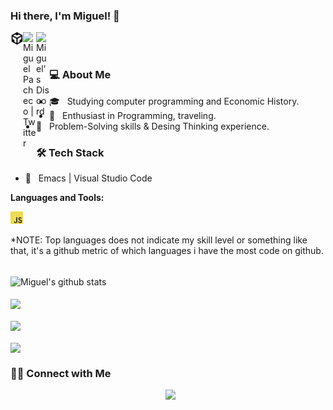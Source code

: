 ### Hi there, I'm Miguel! 👋

<a href="https://codesandbox.io/u/Miguel22247">
  <img align="left" alt="Miguel Pacheco | CodeSandbox" width="20px" src="https://raw.githubusercontent.com/anuraghazra/anuraghazra/master/assets/codesandbox.svg" />
</a>
<a href="https://twitter.com/miguelpacheco_">
  <img align="left" alt="Miguel Pacheco | Twitter" width="21px" src="https://raw.githubusercontent.com/anuraghazra/anuraghazra/master/assets/twitter.svg" />
</a>
<a href="Not Available at the moment">
  <img align="left" alt="Miguel's Discord" width="21px" src="https://raw.githubusercontent.com/anuraghazra/anuraghazra/master/assets/discord-round.svg" />
</a>

<br />
<br />

<!--
**Miguel22247/Miguel22247** is a ✨ _special_ ✨ repository because its `README.md` (this file) appears on your GitHub profile.

Here are some ideas to get you started:

- 🔭 I’m currently working on ...
- 🌱 I’m currently learning ...
- 👯 I’m looking to collaborate on ...
- 🤔 I’m looking for help with ...
- 💬 Ask me about ...
- 📫 How to reach me: ...
- 😄 Pronouns: ...
- ⚡ Fun fact: ...
-->


<h3>💻 About Me </h3>


- 🎓 &nbsp; Studying computer programming and Economic History.
- 🌱 &nbsp; Enthusiast in Programming, traveling.
- 🔭 &nbsp; Problem-Solving skills & Desing Thinking experience.

<h3>🛠 Tech Stack</h3>

<!---
- 💻 &nbsp; Python | C | Bash
- 🌐 &nbsp; HTML | CSS | JavaScript
-->
- 🔧 &nbsp; Emacs | Visual Studio Code 
<!--- 🛢 &nbsp; MySQL -->

**Languages and Tools:**  

<code><img height="20" src="https://raw.githubusercontent.com/github/explore/80688e429a7d4ef2fca1e82350fe8e3517d3494d/topics/javascript/javascript.png"></code>

*NOTE: Top languages does not indicate my skill level or something like that, it's a github metric of which languages i have the most code on github.

<br>
  <img align="center" src="https://github-readme-stats.vercel.app/api?username=Miguel22247&show_icons=true&include_all_commits=true&theme=material-palenight" alt="Miguel's github stats" />
</br>

<br>
  <img align="center" src="https://github-readme-stats.vercel.app/api/top-langs/?username=Miguel22247&layout=compact&theme=material-palenight" />
</br>
  
<br>
  <img align="center" src="https://github-readme-stats.vercel.app/api/pin/?username=Miguel22247&repo=Miguel22247.github.io&theme=material-palenight" />
</br>

<br>
  <img align= "center" src="https://github-readme-stackoverflow.vercel.app/?userID=15132611" />
</br>


<h3> 🤝🏻 Connect with Me </h3>
<p align="center">
  &nbsp; <a href="https://www.linkedin.com/in/atenea-castillo-l-2441a384/" target="_blank" rel="noopener noreferrer"><img src="https://img.icons8.com/plasticine/100/000000/linkedin.png" width="50" /></a>
</p>
